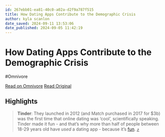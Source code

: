 ```yaml
---
id: 267ebb01-ea81-40c0-a02a-d2f9a787f515
title: How Dating Apps Contribute to the Demographic Crisis
author: kyla scanlon
date_saved: 2024-09-11 13:53:06
date_published: 2024-09-05 11:42:19
---
```


# How Dating Apps Contribute to the Demographic Crisis
#Omnivore

[Read on Omnivore](https://omnivore.app/me/how-dating-apps-contribute-to-the-demographic-crisis-191e237b138)
[Read Original](https://kyla.substack.com/p/how-dating-apps-contribute-to-the?triedRedirect=true)

## Highlights

> **Tinder**: They launched in 2012 (and Match purchased in 2017 for $3b) was the first time that online dating was ‘cool’, scientifically speaking. Tinder made it fun - and that’s why more than half of people between 18-29 years old have _used_ a dating app - because it’s [fun](https://www.economist.com/business/2024/08/08/why-people-have-fallen-out-of-love-with-dating-apps). [⤴️](https://omnivore.app/me/how-dating-apps-contribute-to-the-demographic-crisis-191e237b138#63aeaf0c-a77f-4ae0-93cb-b2fd4f08677f) 

